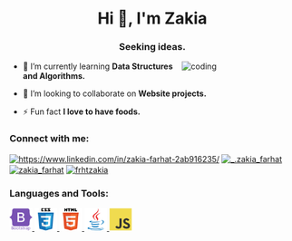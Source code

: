 <h1 align="center">Hi 👋, I'm Zakia</h1>
<h3 align="center">Seeking ideas.</h3>
<img align="right" alt="coding" width="200" src="https://cdn-icons-png.flaticon.com/512/1329/1329016.png">

- 🌱 I’m currently learning **Data Structures and Algorithms.**

- 👯 I’m looking to collaborate on **Website projects.**

- ⚡ Fun fact **I love to have foods.**

<h3 align="left">Connect with me:</h3>
<p align="left">
<a href="https://linkedin.com/in/https://www.linkedin.com/in/zakia-farhat-2ab916235/" target="blank"><img align="center" src="https://raw.githubusercontent.com/rahuldkjain/github-profile-readme-generator/master/src/images/icons/Social/linked-in-alt.svg" alt="https://www.linkedin.com/in/zakia-farhat-2ab916235/" height="30" width="40" /></a>
<a href="https://instagram.com/_.zakia_farhat" target="blank"><img align="center" src="https://raw.githubusercontent.com/rahuldkjain/github-profile-readme-generator/master/src/images/icons/Social/instagram.svg" alt="_.zakia_farhat" height="30" width="40" /></a>
<a href="https://www.codechef.com/users/zakia_farhat" target="blank"><img align="center" src="https://cdn.jsdelivr.net/npm/simple-icons@3.1.0/icons/codechef.svg" alt="zakia_farhat" height="30" width="40" /></a>
<a href="https://www.hackerrank.com/frhtzakia" target="blank"><img align="center" src="https://raw.githubusercontent.com/rahuldkjain/github-profile-readme-generator/master/src/images/icons/Social/hackerrank.svg" alt="frhtzakia" height="30" width="40" /></a>
</p>

<h3 align="left">Languages and Tools:</h3>
<p align="left"> <a href="https://getbootstrap.com" target="_blank" rel="noreferrer"> <img src="https://raw.githubusercontent.com/devicons/devicon/master/icons/bootstrap/bootstrap-plain-wordmark.svg" alt="bootstrap" width="40" height="40"/> </a> <a href="https://www.w3schools.com/css/" target="_blank" rel="noreferrer"> <img src="https://raw.githubusercontent.com/devicons/devicon/master/icons/css3/css3-original-wordmark.svg" alt="css3" width="40" height="40"/> </a> <a href="https://www.w3.org/html/" target="_blank" rel="noreferrer"> <img src="https://raw.githubusercontent.com/devicons/devicon/master/icons/html5/html5-original-wordmark.svg" alt="html5" width="40" height="40"/> </a> <a href="https://www.java.com" target="_blank" rel="noreferrer"> <img src="https://raw.githubusercontent.com/devicons/devicon/master/icons/java/java-original.svg" alt="java" width="40" height="40"/> </a> <a href="https://developer.mozilla.org/en-US/docs/Web/JavaScript" target="_blank" rel="noreferrer"> <img src="https://raw.githubusercontent.com/devicons/devicon/master/icons/javascript/javascript-original.svg" alt="javascript" width="40" height="40"/> </a> </p>



